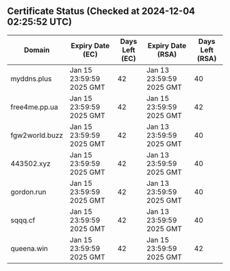 ## Certificate Status (Checked at 2024-12-04 02:25:52 UTC)
| Domain | Expiry Date (EC) | Days Left (EC) | Expiry Date (RSA) | Days Left (RSA) |
|--------|-------------------|----------------|--------------------|--------------------|
| myddns.plus | Jan 15 23:59:59 2025 GMT | 42 | Jan 13 23:59:59 2025 GMT | 40 |
| free4me.pp.ua | Jan 15 23:59:59 2025 GMT | 42 | Jan 15 23:59:59 2025 GMT | 42 |
| fgw2world.buzz | Jan 15 23:59:59 2025 GMT | 42 | Jan 13 23:59:59 2025 GMT | 40 |
| 443502.xyz | Jan 15 23:59:59 2025 GMT | 42 | Jan 13 23:59:59 2025 GMT | 40 |
| gordon.run | Jan 15 23:59:59 2025 GMT | 42 | Jan 13 23:59:59 2025 GMT | 40 |
| sqqq.cf | Jan 15 23:59:59 2025 GMT | 42 | Jan 13 23:59:59 2025 GMT | 40 |
| queena.win | Jan 15 23:59:59 2025 GMT | 42 | Jan 15 23:59:59 2025 GMT | 42 |
